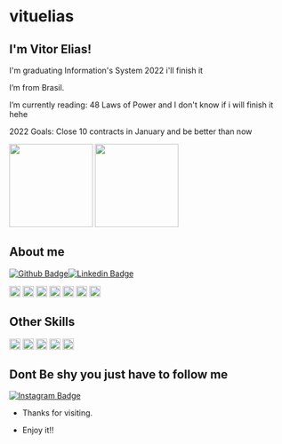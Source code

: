 # vituelias
## I'm Vitor Elias!

<p>I'm graduating Information's System 2022 i'll finish it
<p>I’m from Brasil.
<p>I’m currently reading: 48 Laws of Power and I don't know if i will finish it hehe
<p>2022 Goals: Close 10 contracts in January and be better than now</p>

<div>
<img height = "150em" src ="https://github-readme-stats.vercel.app/api?username=vituelias&show_icons=true&theme=tokyonight&layout=wakatime"/> 
  
<img height = "150em" src ="https://github-readme-stats.vercel.app/api/top-langs/?username=vituelias&layout=compact=true&theme=tokyonight"/>
 </div>
 
## About me

[![Github Badge](https://img.shields.io/badge/-Github-000?style=flat-square&logo=Github&logoColor=white&link=https://github.com/vituelias)](https://github.com/vituelias)[![Linkedin Badge](https://img.shields.io/badge/-LinkedIn-blue?style=flat-square&logo=Linkedin&logoColor=white&link=https://www.linkedin.com/in/vitor-elias-365438162/)]( https://www.linkedin.com/in/vitor-elias-365438162/)

<code><img height = "20" src = "https://cdn.jsdelivr.net/gh/devicons/devicon/icons/visualstudio/visualstudio-plain.svg"></code> 
<code><img height = "20" src = "https://cdn.jsdelivr.net/gh/devicons/devicon/icons/mysql/mysql-plain.svg"></code> 
<code><img height = "20" src = "https://cdn.jsdelivr.net/gh/devicons/devicon/icons/python/python-original-wordmark.svg"></code> 
<code><img height = "20" src = "https://cdn.jsdelivr.net/gh/devicons/devicon/icons/flutter/flutter-original.svg"></code> 
<code><img height = "20" src = "https://cdn.jsdelivr.net/gh/devicons/devicon/icons/android/android-original.svg"></code> 
<code><img height = "20" src = "https://cdn.jsdelivr.net/gh/devicons/devicon/icons/java/java-original.svg"></code> 
<code><img height = "20" src = "https://cdn.jsdelivr.net/gh/devicons/devicon/icons/dart/dart-original.svg"></code> 
<p>
  
## Other Skills
  
<code><img height = "20" src = "https://img.shields.io/badge/Amazon_AWS-FF9900?style=for-the-badge&logo=amazonaws&logoColor=white"></code>
<code><img height = "20" src = "https://img.shields.io/badge/Google%20Analytics-E37400?style=for-the-badge&logo=google%20analytics&logoColor=white"></code> 
<code><img height = "20" src = "https://img.shields.io/badge/PowerBI-F2C811?style=for-the-badge&logo=Power%20BI&logoColor=white"></code> 
<code><img height = "20" src = "https://img.shields.io/badge/Colab-F9AB00?style=for-the-badge&logo=googlecolab&color=525252"></code> 
<code><img height = "20" src = "https://img.shields.io/badge/conda-342B029.svg?&style=for-the-badge&logo=anaconda&logoColor=white"></code> </P>

## Dont Be shy you just have to follow me
[![Instagram Badge](https://img.shields.io/badge/Instagram-E4405F?style=for-the-badge&logo=instagram&logoColor=white&link=https://www.instagram.com/vesomarketing/)](https://www.instagram.com/vesomarketing)

- Thanks for visiting.

- Enjoy it!!
